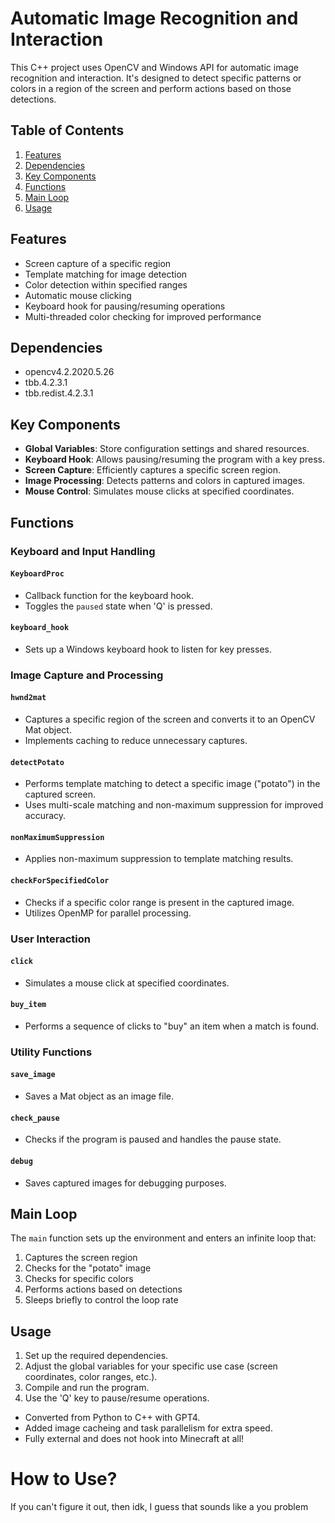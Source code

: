 # Automatic Image Recognition and Interaction

This C++ project uses OpenCV and Windows API for automatic image recognition and interaction. It's designed to detect specific patterns or colors in a region of the screen and perform actions based on those detections.

## Table of Contents
1. [Features](#features)
2. [Dependencies](#dependencies)
3. [Key Components](#key-components)
4. [Functions](#functions)
5. [Main Loop](#main-loop)
6. [Usage](#usage)

## Features

- Screen capture of a specific region
- Template matching for image detection
- Color detection within specified ranges
- Automatic mouse clicking
- Keyboard hook for pausing/resuming operations
- Multi-threaded color checking for improved performance

## Dependencies

- opencv4.2.2020.5.26
- tbb.4.2.3.1
- tbb.redist.4.2.3.1

## Key Components

- **Global Variables**: Store configuration settings and shared resources.
- **Keyboard Hook**: Allows pausing/resuming the program with a key press.
- **Screen Capture**: Efficiently captures a specific screen region.
- **Image Processing**: Detects patterns and colors in captured images.
- **Mouse Control**: Simulates mouse clicks at specified coordinates.

## Functions

### Keyboard and Input Handling

#### `KeyboardProc`
- Callback function for the keyboard hook.
- Toggles the `paused` state when 'Q' is pressed.

#### `keyboard_hook`
- Sets up a Windows keyboard hook to listen for key presses.

### Image Capture and Processing

#### `hwnd2mat`
- Captures a specific region of the screen and converts it to an OpenCV Mat object.
- Implements caching to reduce unnecessary captures.

#### `detectPotato`
- Performs template matching to detect a specific image ("potato") in the captured screen.
- Uses multi-scale matching and non-maximum suppression for improved accuracy.

#### `nonMaximumSuppression`
- Applies non-maximum suppression to template matching results.

#### `checkForSpecifiedColor`
- Checks if a specific color range is present in the captured image.
- Utilizes OpenMP for parallel processing.

### User Interaction

#### `click`
- Simulates a mouse click at specified coordinates.

#### `buy_item`
- Performs a sequence of clicks to "buy" an item when a match is found.

### Utility Functions

#### `save_image`
- Saves a Mat object as an image file.

#### `check_pause`
- Checks if the program is paused and handles the pause state.

#### `debug`
- Saves captured images for debugging purposes.

## Main Loop

The `main` function sets up the environment and enters an infinite loop that:
1. Captures the screen region
2. Checks for the "potato" image
3. Checks for specific colors
4. Performs actions based on detections
5. Sleeps briefly to control the loop rate

## Usage

1. Set up the required dependencies.
2. Adjust the global variables for your specific use case (screen coordinates, color ranges, etc.).
3. Compile and run the program.
4. Use the 'Q' key to pause/resume operations.


* Converted from Python to C++ with GPT4.
* Added image cacheing and task parallelism for extra speed.
* Fully external and does not hook into Minecraft at all! 

# How to Use?
If you can't figure it out, then idk, I guess that sounds like a you problem
